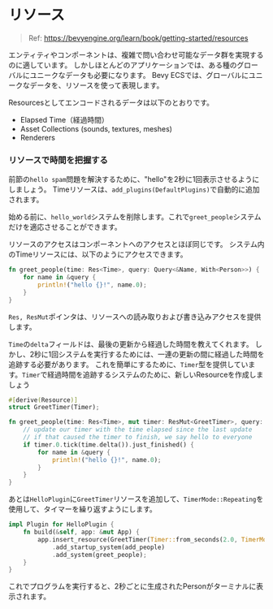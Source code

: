 # リソース

> Ref: https://bevyengine.org/learn/book/getting-started/resources

エンティティやコンポーネントは、複雑で問い合わせ可能なデータ群を実現するのに適しています。
しかしほとんどのアプリケーションでは、ある種のグローバルにユニークなデータも必要になります。
Bevy ECSでは、グローバルにユニークなデータを、リソースを使って表現します。

Resourcesとしてエンコードされるデータは以下のとおりです。

- Elapsed Time（経過時間）
- Asset Collections (sounds, textures, meshes)
- Renderers

### リソースで時間を把握する

前節の`hello spam`問題を解決するために、"hello"を2秒に1回表示させるようにしましょう。
Timeリソースは、`add_plugins(DefaultPlugins)`で自動的に追加されます。

始める前に、`hello_world`システムを削除します。これで`greet_people`システムだけを適応させることができます。

リソースのアクセスはコンポーネントへのアクセスとほぼ同じです。
システム内のTimeリソースには、以下のようにアクセスできます。

```rust
fn greet_people(time: Res<Time>, query: Query<&Name, With<Person>>) {
    for name in &query {
        println!("hello {}!", name.0);
    }
}
```

`Res, ResMut`ポインタは、リソースへの読み取りおよび書き込みアクセスを提供します。

`Time`の`delta`フィールドは、最後の更新から経過した時間を教えてくれます。
しかし、2秒に1回システムを実行するためには、一連の更新の間に経過した時間を追跡する必要があります。
これを簡単にするために、`Timer`型を提供しています。`Timer`で経過時間を追跡するシステムのために、新しいResourceを作成しましょう

```rust
#[derive(Resource)]
struct GreetTimer(Timer);

fn greet_people(time: Res<Time>, mut timer: ResMut<GreetTimer>, query: Query<&Name, With<Person>>) {
    // update our timer with the time elapsed since the last update
    // if that caused the timer to finish, we say hello to everyone
    if timer.0.tick(time.delta()).just_finished() {
        for name in &query {
            println!("hello {}!", name.0);
        }
    }
}
```

あとは`HelloPlugin`に`GreetTimer`リソースを追加して、`TimerMode::Repeating`を使用して、タイマーを繰り返すようにします。

```rust
impl Plugin for HelloPlugin {
    fn build(&self, app: &mut App) {
        app.insert_resource(GreetTimer(Timer::from_seconds(2.0, TimerMode::Repeating)))
            .add_startup_system(add_people)
            .add_system(greet_people);
    }
}
```

これでプログラムを実行すると、2秒ごとに生成されたPersonがターミナルに表示されます。
